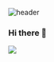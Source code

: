 
![header](https://capsule-render.vercel.app/api?type=Rect&color=auto&height=300&section=header&text=neutro_jina%20&fontSize=90)


### Hi there 👋

<!--
**neutro-jina/neutro-jina** is a ✨ _special_ ✨ repository because its `README.md` (this file) appears on your GitHub profile.

Here are some ideas to get you started:

- 🔭 I’m currently working on ...
- 🌱 I’m currently learning ...
- 👯 I’m looking to collaborate on ...
- 🤔 I’m looking for help with ...
- 💬 Ask me about ...
- 📫 How to reach me: ...
- 😄 Pronouns: ...
- ⚡ Fun fact: ...
-->


 <a href="https://blog.naver.com/kimjina1997"><img src="https://img.shields.io/badge/naver_blog-03C75A?style=flat-square&logo=naver_blog&logoColor=white"/></a>
 
